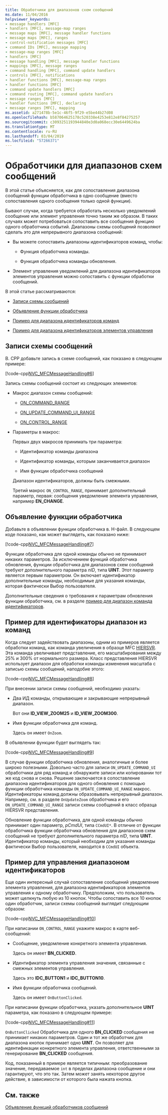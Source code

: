 ```yaml
---
title: Обработчики для диапазонов схем сообщений
ms.date: 11/04/2016
helpviewer_keywords:
- message handlers [MFC]
- handlers [MFC], message-map ranges
- message maps [MFC], message handler functions
- message maps [MFC], ranges
- control-notification messages [MFC]
- command IDs [MFC], message mapping
- message-map ranges [MFC]
- handlers [MFC]
- message handling [MFC], message handler functions
- mappings [MFC], message ranges
- command handling [MFC], command update handlers
- controls [MFC], notifications
- handler functions [MFC], message-map ranges
- handler functions [MFC]
- command update handlers [MFC]
- command routing [MFC], command update handlers
- message ranges [MFC]
- handler functions [MFC], declaring
- message ranges [MFC], mapping
ms.assetid: a271478b-5e1c-46f5-9f29-e5be44b27d08
ms.openlocfilehash: b587064625178c520338e4253e812e8f84275257
ms.sourcegitcommit: c3093251193944840e3d0a068ecc30e6449624ba
ms.translationtype: MT
ms.contentlocale: ru-RU
ms.lasthandoff: 03/04/2019
ms.locfileid: "57266371"
---
```

# <a name="handlers-for-message-map-ranges"></a>Обработчики для диапазонов схем сообщений

В этой статье объясняется, как для сопоставления диапазона сообщений функции обработчика в одно сообщение (вместо сопоставления одного сообщения только одной функции).

Бывают случаи, когда требуется обработать несколько уведомлений сообщение или элемент управления точно таким же образом. В таких случаях может потребоваться сопоставить все сообщения функцию одного обработчика событий. Диапазоны схемы сообщений позволяют сделать это для непрерывного диапазона сообщений:

- Вы можете сопоставить диапазоны идентификаторов команд, чтобы:

  - Функция обработчика команды.

  - Функция обработчика команды обновления.

- Элемент управления уведомлений для диапазона идентификаторов элементов управления можно сопоставить с функции обработки сообщений.

В этой статье рассматриваются:

- [Записи схемы сообщений](#_core_writing_the_message.2d.map_entry)

- [Объявление функции обработчика](#_core_declaring_the_handler_function)

- [Пример для диапазона идентификаторов команд](#_core_example_for_a_range_of_command_ids)

- [Пример для диапазона идентификаторов элементов управления](#_core_example_for_a_range_of_control_ids)

##  <a name="_core_writing_the_message.2d.map_entry"></a> Записи схемы сообщений

В. CPP добавьте запись в схеме сообщений, как показано в следующем примере:

[!code-cpp[NVC_MFCMessageHandling#6](../mfc/codesnippet/cpp/handlers-for-message-map-ranges_1.cpp)]

Запись схемы сообщений состоит из следующих элементов:

- Макрос диапазон схемы сообщений:

  - [ON_COMMAND_RANGE](reference/message-map-macros-mfc.md#on_command_range)

  - [ON_UPDATE_COMMAND_UI_RANGE](reference/message-map-macros-mfc.md#on_update_command_ui_range)

  - [ON_CONTROL_RANGE](reference/message-map-macros-mfc.md#on_control_range)

- Параметры в макрос:

  Первых двух макросов принимать три параметра:

  - Идентификатор команды диапазона

  - Идентификатор команды, которым заканчивается диапазон

  - Имя функции обработчика сообщений

  Диапазон идентификаторов, должны быть смежными.

  Третий макрос `ON_CONTROL_RANGE`, принимает дополнительный параметр, первая: сообщения уведомление элемента управления, например **EN_CHANGE**.

##  <a name="_core_declaring_the_handler_function"></a> Объявление функции обработчика

Добавьте в объявлении функции обработчика в. H-файл. В следующем коде показано, как может выглядеть, как показано ниже:

[!code-cpp[NVC_MFCMessageHandling#7](../mfc/codesnippet/cpp/handlers-for-message-map-ranges_2.h)]

Функции обработчика для одной команды обычно не принимают никаких параметров. За исключением функций обработчика обновления, функции обработчика для диапазонов схем сообщений требуют дополнительного параметра *nID*, типа **UINT**. Этот параметр является первым параметром. Он включает идентификатор дополнительные команды, необходимые для указания команды, которая фактически Выбор пользователя.

Дополнительные сведения о требования к параметрам обновления функции обработчика, см. в разделе [пример для диапазон команда идентификаторов](#_core_example_for_a_range_of_command_ids).

##  <a name="_core_example_for_a_range_of_command_ids"></a> Пример для идентификаторы диапазон из команд

Когда следует задействовать диапазоны, одним из примеров является обработки команд, как команда увеличения в образце MFC [HIERSVR](../visual-cpp-samples.md). Эта команда увеличивает представление, его масштабирования между 25% и 300% от нормального размера. Класс представления HIERSVR использует диапазон для обработки команды изменения масштаба с записью схемы сообщений, наподобие этого:

[!code-cpp[NVC_MFCMessageHandling#8](../mfc/codesnippet/cpp/handlers-for-message-map-ranges_3.cpp)]

При внесении записи схемы сообщений, необходимо указать:

- Два ИД команды, открывающие и закрывающие непрерывный диапазон.

   Вот они **ID_VIEW_ZOOM25** и **ID_VIEW_ZOOM300**.

- Имя функции обработчика для команд.

   Здесь он имеет `OnZoom`.

В объявлении функции будет выглядеть так:

[!code-cpp[NVC_MFCMessageHandling#9](../mfc/codesnippet/cpp/handlers-for-message-map-ranges_4.h)]

В случае функции обработчика обновления, аналогичные и более широко полезными. Довольно часто для записи `ON_UPDATE_COMMAND_UI` обработчики для ряд команд и обнаружите записи или копировании тот же код снова и снова. Решение заключается в сопоставление диапазона идентификаторов для одного обновления с помощью функции обработчика команды `ON_UPDATE_COMMAND_UI_RANGE` макрос. Идентификаторы команд должны образовывать непрерывный диапазон. Например, см. в разделе `OnUpdateZoom` обработчика и его `ON_UPDATE_COMMAND_UI_RANGE` записи схемы сообщений в класс образца HIERSVR представления.

Обновление функции обработчика, для одной команды обычно принимает один параметр, *pCmdUI*, типа `CCmdUI*`. В отличие от функции обработчика функции обработчика обновления для диапазонов схем сообщений не требуют дополнительного параметра *nID*, типа **UINT**. Идентификатор команды, который необходим для указания команды фактически Выбор пользователя, находится в `CCmdUI` объекта.

##  <a name="_core_example_for_a_range_of_control_ids"></a> Пример для управления диапазоном идентификаторов

Еще один интересный случай сопоставление сообщений уведомление элемента управления, для диапазона идентификаторов элементов управления к одному обработчику. Предположим, что пользователь может щелкнуть любую из 10 кнопок. Чтобы сопоставить все 10 кнопок один обработчик, записи схемы сообщений выглядит следующим образом:

[!code-cpp[NVC_MFCMessageHandling#10](../mfc/codesnippet/cpp/handlers-for-message-map-ranges_5.cpp)]

При написании `ON_CONTROL_RANGE` укажите макрос в карте веб-сообщений:

- Сообщение, уведомление конкретного элемента управления.

   Здесь он имеет **BN_CLICKED**.

- Идентификатор элемента управления значения, связанные с смежных элементов управления.

   Здесь это **IDC_BUTTON1** и **IDC_BUTTON10**.

- Имя функции обработчика сообщений.

   Здесь он имеет `OnButtonClicked`.

При написании функции обработчика, указать дополнительное **UINT** параметра, как показано в следующем примере:

[!code-cpp[NVC_MFCMessageHandling#11](../mfc/codesnippet/cpp/handlers-for-message-map-ranges_6.cpp)]

`OnButtonClicked` Обработчика для одного **BN_CLICKED** сообщения не принимает никаких параметров. Один и тот же обработчик для диапазона кнопок принимает одно **UINT**. Он позволяет для идентификации конкретного элемента управления, ответственными за генерирование **BN_CLICKED** сообщения.

Код, показанный в примере является типичным: преобразование значение, передаваемое `int` в пределах диапазона сообщение и они гарантируют, что это так. Затем может занять некоторое другое действие, в зависимости от которого была нажата кнопка.

## <a name="see-also"></a>См. также

[Объявление функций обработчиков сообщений](../mfc/declaring-message-handler-functions.md)
